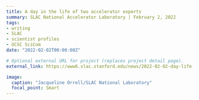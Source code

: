 ```yaml
---
title: A day in the life of two accelerator experts
summary: SLAC National Accelerator Laboratory | February 2, 2022
tags:
- writing
- SLAC
- scientist profiles
- UCSC SciCom
date: "2022-02-02T00:00:00Z"

# Optional external URL for project (replaces project detail page).
external_link: https://www6.slac.stanford.edu/news/2022-02-02-day-life-two-accelerator-experts.aspx

image:
  caption: "Jacqueline Orrell/SLAC National Laboratory"
  focal_point: Smart
---
```

